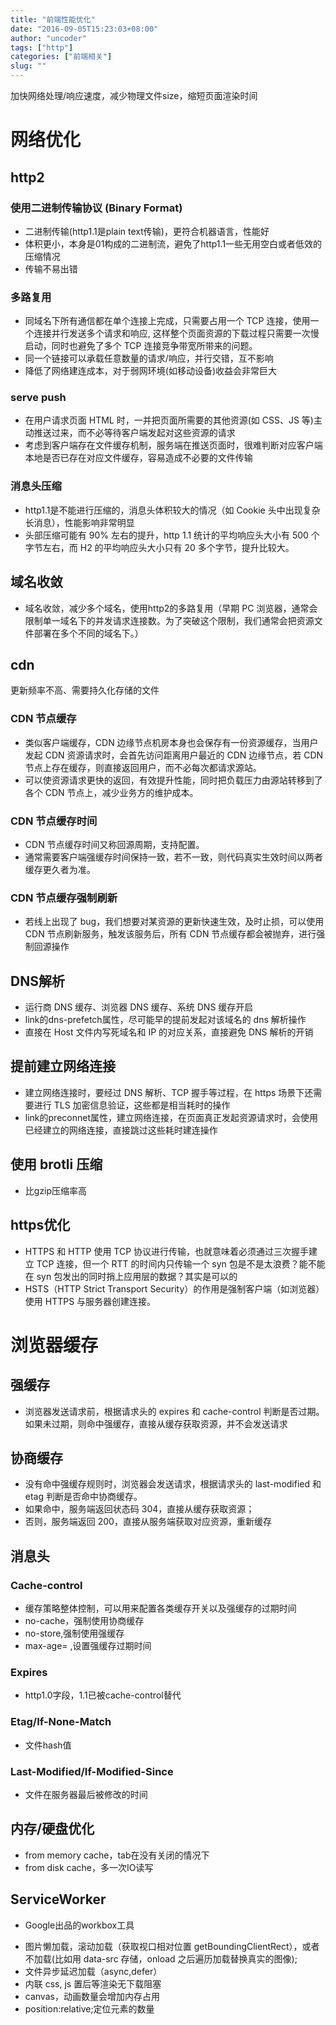 ```yaml
---
title: "前端性能优化"
date: "2016-09-05T15:23:03+08:00"
author: "uncoder"
tags: ["http"]
categories: ["前端相关"]
slug: ""
---
```


加快网络处理/响应速度，减少物理文件size，缩短页面渲染时间

<!--more-->

# 网络优化
## http2
### 使用二进制传输协议 (Binary Format)
- 二进制传输(http1.1是plain text传输)，更符合机器语言，性能好
- 体积更小，本身是01构成的二进制流，避免了http1.1一些无用空白或者低效的压缩情况
- 传输不易出错
### 多路复用
- 同域名下所有通信都在单个连接上完成，只需要占用一个 TCP 连接，使用一个连接并行发送多个请求和响应, 这样整个页面资源的下载过程只需要一次慢启动，同时也避免了多个 TCP 连接竞争带宽所带来的问题。
- 同一个链接可以承载任意数量的请求/响应，并行交错，互不影响
- 降低了网络建连成本，对于弱网环境(如移动设备)收益会非常巨大
### serve push
- 在用户请求页面 HTML 时，一并把页面所需要的其他资源(如 CSS、JS 等)主动推送过来，而不必等待客户端发起对这些资源的请求
- 考虑到客户端存在文件缓存机制，服务端在推送页面时，很难判断对应客户端本地是否已存在对应文件缓存，容易造成不必要的文件传输
### 消息头压缩
- http1.1是不能进行压缩的，消息头体积较大的情况（如 Cookie 头中出现复杂长消息），性能影响非常明显
- 头部压缩可能有 90% 左右的提升，http 1.1 统计的平均响应头大小有 500 个字节左右，而 H2 的平均响应头大小只有 20 多个字节，提升比较大。
## 域名收敛
- 域名收敛，减少多个域名，使用http2的多路复用（早期 PC 浏览器，通常会限制单一域名下的并发请求连接数。为了突破这个限制，我们通常会把资源文件部署在多个不同的域名下。）
## cdn
更新频率不高、需要持久化存储的文件
### CDN 节点缓存
- 类似客户端缓存，CDN 边缘节点机房本身也会保存有一份资源缓存，当用户发起 CDN 资源请求时，会首先访问距离用户最近的 CDN 边缘节点，若 CDN 节点上存在缓存，则直接返回用户，而不必每次都请求源站。
- 可以使资源请求更快的返回，有效提升性能，同时把负载压力由源站转移到了各个 CDN 节点上，减少业务方的维护成本。
### CDN 节点缓存时间
- CDN 节点缓存时间又称回源周期，支持配置。
- 通常需要客户端强缓存时间保持一致，若不一致，则代码真实生效时间以两者缓存更久者为准。
### CDN 节点缓存强制刷新
- 若线上出现了 bug，我们想要对某资源的更新快速生效，及时止损，可以使用 CDN 节点刷新服务，触发该服务后，所有 CDN 节点缓存都会被抛弃，进行强制回源操作
## DNS解析
- 运行商 DNS 缓存、浏览器 DNS 缓存、系统 DNS 缓存开启
- link的dns-prefetch属性，尽可能早的提前发起对该域名的 dns 解析操作
- 直接在 Host 文件内写死域名和 IP 的对应关系，直接避免 DNS 解析的开销
## 提前建立网络连接
- 建立网络连接时，要经过 DNS 解析、TCP 握手等过程，在 https 场景下还需要进行 TLS 加密信息验证，这些都是相当耗时的操作
- link的preconnet属性，建立网络连接，在页面真正发起资源请求时，会使用已经建立的网络连接，直接跳过这些耗时建连操作
## 使用 brotli 压缩
- 比gzip压缩率高
## https优化
- HTTPS 和 HTTP 使用 TCP 协议进行传输，也就意味着必须通过三次握手建立 TCP 连接，但一个 RTT 的时间内只传输一个 syn 包是不是太浪费？能不能在 syn 包发出的同时捎上应用层的数据？其实是可以的
- HSTS（HTTP Strict Transport Security）的作用是强制客户端（如浏览器）使用 HTTPS 与服务器创建连接。
# 浏览器缓存
## 强缓存
- 浏览器发送请求前，根据请求头的 expires 和 cache-control 判断是否过期。如果未过期，则命中强缓存，直接从缓存获取资源，并不会发送请求
## 协商缓存
- 没有命中强缓存规则时，浏览器会发送请求，根据请求头的 last-modified 和 etag 判断是否命中协商缓存。
- 如果命中，服务端返回状态码 304，直接从缓存获取资源；
- 否则，服务端返回 200，直接从服务端获取对应资源，重新缓存
## 消息头
### Cache-control
- 缓存策略整体控制，可以用来配置各类缓存开关以及强缓存的过期时间
- no-cache，强制使用协商缓存
- no-store,强制使用强缓存
- max-age=<seconds> ,设置强缓存过期时间
### Expires
- http1.0字段，1.1已被cache-control替代
### Etag/If-None-Match
- 文件hash值
### Last-Modified/If-Modified-Since
- 文件在服务器最后被修改的时间
## 内存/硬盘优化
- from memory cache，tab在没有关闭的情况下
- from disk cache，多一次IO读写
## ServiceWorker
- Google出品的workbox工具
  
  
  
* 图片懒加载，滚动加载（获取视口相对位置 getBoundingClientRect），或者不加载(比如用 data-src 存储，onload 之后遍历加载替换真实的图像);
* 文件异步延迟加载（async,defer）
* 内联 css, js 置后等渲染无下载阻塞
* canvas，动画数量会增加内存占用
* position:relative;定位元素的数量
